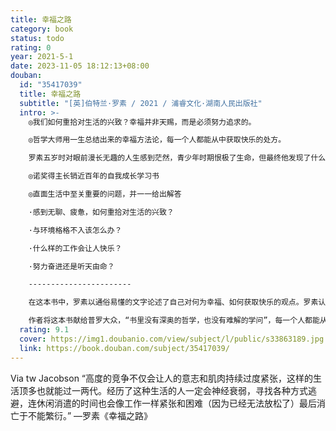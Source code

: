 ```yaml
---
title: 幸福之路
category: book
status: todo
rating: 0
year: 2021-5-1
date: 2023-11-05 18:12:13+08:00
douban:
  id: "35417039"
  title: 幸福之路
  subtitle: "[英]伯特兰·罗素 / 2021 / 浦睿文化·湖南人民出版社"
  intro: >-
    ◎我们如何重拾对生活的兴致？幸福并非天赐，而是必须努力追求的。

    ◎哲学大师用一生总结出来的幸福方法论，每一个人都能从中获取快乐的处方。

    罗素五岁时对眼前漫长无趣的人生感到茫然，青少年时期恨极了生命，但最终他发现了什么才是自己最想要的，如何才能找寻快乐。可以说，本书是哲学大师的生命体验和哲学智慧写就的幸福论。

    ◎诺奖得主长销近百年的自我成长学习书

    ◎直面生活中至关重要的问题，并一一给出解答

    ·感到无聊、疲惫，如何重拾对生活的兴致？

    ·与环境格格不入该怎么办？

    ·什么样的工作会让人快乐？

    ·努力奋进还是听天由命？

    -----------------------

    在这本书中，罗素以通俗易懂的文字论述了自己对何为幸福、如何获取快乐的观点。罗素认为，现代人之所以不幸福，往往是由错误的世界观、伦理观或是生活习惯所导致的，不幸福的人并非更理性；幸福并非天赐，而是需要我们努力追求的。他还从夫妻关系、亲子关系、职业生涯、个人爱好等方面谈论了关于幸福的见解，谈论了嫉妒、自恋、无聊、孤独等心理因素对快乐的影响。

    作者将这本书献给普罗大众，“书里没有深奥的哲学，也没有难解的学问”，每一个人都能从中获取快乐的处方。
  rating: 9.1
  cover: https://img1.doubanio.com/view/subject/l/public/s33863189.jpg
  link: https://book.douban.com/subject/35417039/
---
```


Via tw Jacobson “高度的竞争不仅会让人的意志和肌肉持续过度紧张，这样的生活顶多也就能过一两代。经历了这种生活的人一定会神经衰弱，寻找各种方式逃避，连休闲消遣的时间也会像工作一样紧张和困难（因为已经无法放松了）最后消亡于不能繁衍。”
—罗素《幸福之路》
